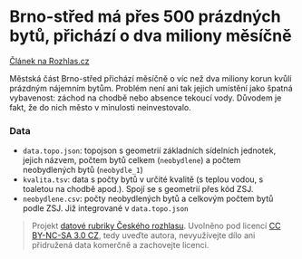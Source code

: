 # Brno-střed má přes 500 prázdných bytů, přichází o dva miliony měsíčně

[Článek na Rozhlas.cz](http://www.rozhlas.cz/zpravy/data/_zprava/brnostred-ma-pres-500-prazdnych-bytu-prichazi-o-dva-miliony-mesicne--1535479)

Městská část Brno-střed přichází měsíčně o víc než dva miliony korun kvůli prázdným nájemním bytům. Problém není ani tak jejich umístění jako špatná vybavenost: záchod na chodbě nebo absence tekoucí vody. Důvodem je fakt, že do nich město v minulosti neinvestovalo.

### Data

* `data.topo.json`: topojson s geometrií základních sídelních jednotek, jejich názvem, počtem bytů celkem (`neobydlene`) a počtem neobydlených bytů (`neobydle_1`)
* `kvalita.tsv`: data s počty bytů v určité kvalitě (s teplou vodou, s toaletou na chodbě apod.). Spojí se s geometrií přes kód ZSJ.
* `neobydlene.csv`: počty neobydlených bytů a celkovým počtem bytů podle ZSJ. Již integrované v `data.topo.json`

> Projekt [datové rubriky Českého rozhlasu](http://www.rozhlas.cz/zpravy/data/). Uvolněno pod licencí [CC BY-NC-SA 3.0 CZ](http://creativecommons.org/licenses/by-nc-sa/3.0/cz/), tedy uveďte autora, nevyužívejte dílo ani přidružená data komerčně a zachovejte licenci.
